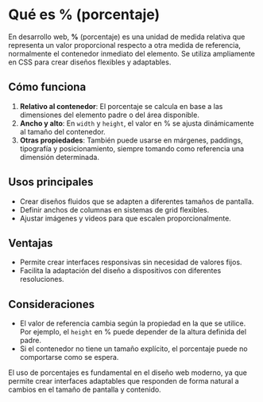 # Qué es % (porcentaje)

En desarrollo web, **%** (porcentaje) es una unidad de medida relativa que representa un valor proporcional respecto a otra medida de referencia, normalmente el contenedor inmediato del elemento. Se utiliza ampliamente en CSS para crear diseños flexibles y adaptables.

## Cómo funciona
1. **Relativo al contenedor**: El porcentaje se calcula en base a las dimensiones del elemento padre o del área disponible.
2. **Ancho y alto**: En `width` y `height`, el valor en % se ajusta dinámicamente al tamaño del contenedor.
3. **Otras propiedades**: También puede usarse en márgenes, paddings, tipografía y posicionamiento, siempre tomando como referencia una dimensión determinada.

## Usos principales
- Crear diseños fluidos que se adapten a diferentes tamaños de pantalla.
- Definir anchos de columnas en sistemas de grid flexibles.
- Ajustar imágenes y videos para que escalen proporcionalmente.

## Ventajas
- Permite crear interfaces responsivas sin necesidad de valores fijos.
- Facilita la adaptación del diseño a dispositivos con diferentes resoluciones.

## Consideraciones
- El valor de referencia cambia según la propiedad en la que se utilice. Por ejemplo, el `height` en % puede depender de la altura definida del padre.
- Si el contenedor no tiene un tamaño explícito, el porcentaje puede no comportarse como se espera.

El uso de porcentajes es fundamental en el diseño web moderno, ya que permite crear interfaces adaptables que responden de forma natural a cambios en el tamaño de pantalla y contenido.

